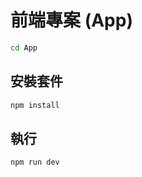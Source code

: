 
# 前端專案 (App)

```bash
cd App
```

## 安裝套件

```bash
npm install
```

## 執行

```bash
npm run dev
```
